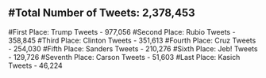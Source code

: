 #Total Number of Tweets: 2,378,453 
---
#First Place: Trump Tweets - 977,056
#Second Place: Rubio Tweets - 358,845
#Third Place: Clinton Tweets - 351,613
#Fourth Place: Cruz Tweets - 254,030
#Fifth Place: Sanders Tweets - 210,276
#Sixth Place: Jeb! Tweets - 129,726
#Seventh Place: Carson Tweets - 51,603
#Last Place: Kasich Tweets - 46,224
